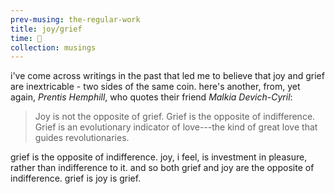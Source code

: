 ```yaml
--- 
prev-musing: the-regular-work
title: joy/grief
time: 🌝
collection: musings
---
```

i've come across writings in the past 
that led me to believe that joy and 
grief are inextricable - two sides of the 
same coin. here's another, from, yet
again, <cite>Prentis Hemphill</cite>, who
quotes their friend <cite>Malkia 
Devich-Cyril</cite>:

> Joy is not the opposite of grief. 
> Grief is the opposite of indifference. 
> Grief is an evolutionary indicator of
> love---the kind of great love that
> guides revolutionaries.  

grief is the opposite of indifference. 
joy, i feel, is investment in pleasure, 
rather than indifference to it. and so
both grief and joy are the opposite of
indifference. grief is joy is grief. 